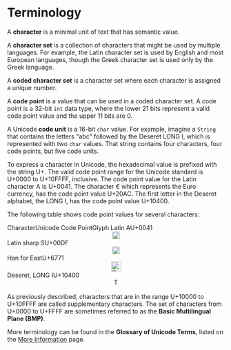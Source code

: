 
# Terminology

A **character** is a minimal unit of text that has semantic value.

A **character set** is a collection of characters that might be used by multiple languages. For example, the Latin character set is used by English and most European languages, though the Greek character set is used only by the Greek language.

A **coded character set** is a character set where each character is assigned a unique number.

A **code point** is a value that can be used in a coded character set. A code point is a 32-bit `int` data type, where the lower 21 bits represent a valid code point value and the upper 11 bits are 0.

A Unicode **code unit** is a 16-bit `char` value. For example, imagine a `String` that contains the letters "abc" followed by the Deseret LONG I, which is represented with two `char` values. That string contains four characters, four code points, but five code units.

To express a character in Unicode, the hexadecimal value is prefixed with the string U+. The valid code point range for the Unicode standard is U+0000 to U+10FFFF, inclusive. The code point value for the Latin character A is U+0041. The character &#8364; which represents the Euro currency, has the code point value U+20AC. The first letter in the Deseret alphabet, the LONG I, has the code point value U+10400.

The following table shows code point values for several characters:
<th id="h1">Character</th><th id="h2">Unicode Code Point</th><th id="h3">Glyph</th>
<td headers="h1">Latin A</td><td headers="h2">U+0041<br /></td><td headers="h3"><center><img src="../../figures/i18n/000041.gif" width="18" height="18" align="bottom" alt="The Latin character A" /></center></td>
<td headers="h1">Latin sharp S</td><td headers="h2">U+00DF<br /></td><td headers="h3"><center><img src="../../figures/i18n/0000df.gif" width="18" height="18" align="bottom" alt="The Latin small letter sharp S" /></center></td>
<td headers="h1">Han for East</td><td headers="h2">U+6771<br /></td><td headers="h3"><center><img src="../../figures/i18n/006771.gif" width="23" height="23" align="bottom" alt="The Han character for east, eastern or eastward" /></center></td>
<td headers="h1">Deseret, LONG I</td><td headers="h2">U+10400<br /></td><td headers="h3"><center><img src="../../figures/i18n/010400.gif" width="13" height="19" align="bottom" alt="The Deseret capital letter long I" /></center></td>

As previously described, characters that are in the range U+10000 to U+10FFFF are called supplementary characters. The set of characters from U+0000 to U+FFFF are sometimes referred to as the **Basic Multilingual Plane (BMP)**.

More terminology can be found in the **Glossary of Unicode Terms**, listed on the [More Information](info.html) page.

